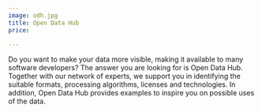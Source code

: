```yaml
---
image: odh.jpg
title: Open Data Hub
price: 

---
```


Do you want to make your data more visible, making it available to many software developers? The answer you are looking for is Open Data Hub. Together with our network of experts, we support you in identifying the suitable formats, processing algorithms, licenses and technologies. In addition, Open Data Hub provides examples to inspire you on possible uses of the data.

<!--more--> 
